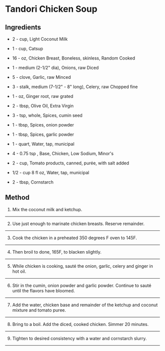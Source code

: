# Tandori Chicken Soup

## Ingredients

- 2 - cup, Light Coconut Milk

- 1 - cup, Catsup

- 16 - oz, Chicken Breast, Boneless, skinless, Random Cooked

- 1 - medium (2-1/2" dia), Onions, raw Diced

- 5 - clove, Garlic, raw Minced

- 3 - stalk, medium (7-1/2" - 8" long), Celery, raw Chopped fine

- 1 - oz, Ginger root, raw grated

- 2 - tbsp, Olive Oil, Extra Virgin

- 3 - tsp, whole, Spices, cumin seed

- 1 - tbsp, Spices, onion powder

- 1 - tbsp, Spices, garlic powder

- 1 - quart, Water, tap, municipal

- 4 - 0.75 tsp , Base, Chicken, Low Sodium, Minor's

- 2 - cup, Tomato products, canned, purée, with salt added

- 1/2 - cup 8 fl oz, Water, tap, municipal

- 2 - tbsp, Cornstarch

## Method

1. Mix the coconut milk and ketchup.
---
2. Use just enough to marinate chicken breasts. Reserve remainder.
---
3. Cook the chicken in a preheated 350 degrees F oven to 145F.
---
4. Then broil to done, 165F, to blacken slightly.
---
5. While chicken is cooking, sauté the onion, garlic, celery and ginger in hot oil.
---
6. Stir in the cumin, onion powder and garlic powder. Continue to sauté until the flavors have bloomed.
---
7. Add the water, chicken base and remainder of the ketchup and coconut mixture and tomato puree.
---
8. Bring to a boil. Add the diced, cooked chicken. Simmer 20 minutes.
---
9. Tighten to desired consistency with a water and cornstarch slurry.
---
